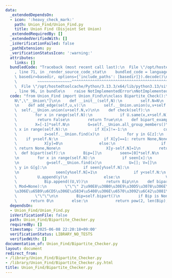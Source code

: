 ```yaml
---
data:
  _extendedDependsOn:
  - icon: ':heavy_check_mark:'
    path: Union_Find/Union_Find.py
    title: Union Find (Disjoint Set Union)
  _extendedRequiredBy: []
  _extendedVerifiedWith: []
  _isVerificationFailed: false
  _pathExtension: py
  _verificationStatusIcon: ':warning:'
  attributes:
    links: []
  bundledCode: "Traceback (most recent call last):\n  File \"/opt/hostedtoolcache/Python/3.13.3/x64/lib/python3.13/site-packages/onlinejudge_verify/documentation/build.py\"\
    , line 71, in _render_source_code_stat\n    bundled_code = language.bundle(stat.path,\
    \ basedir=basedir, options={'include_paths': [basedir]}).decode()\n          \
    \         ~~~~~~~~~~~~~~~^^^^^^^^^^^^^^^^^^^^^^^^^^^^^^^^^^^^^^^^^^^^^^^^^^^^^^^^^^^^^^^^^^\n\
    \  File \"/opt/hostedtoolcache/Python/3.13.3/x64/lib/python3.13/site-packages/onlinejudge_verify/languages/python.py\"\
    , line 96, in bundle\n    raise NotImplementedError\nNotImplementedError\n"
  code: "from Union_Find import Union_Find\n\nclass Bipartite_Check():\n    __slots__=[\"\
    N\",\"__Union\"]\n\n    def __init__(self,N):\n        self.N=N\n        self.__Union=Union_Find(2*N)\n\
    \n    def add_edge(self,u,v):\n        self.__Union.union(u,v+self.N)\n      \
    \  self.__Union.union(u+self.N,v)\n\n    def check(self):\n        U=self.__Union\n\
    \        for x in range(self.N):\n            if U.same(x,x+self.N):\n       \
    \         return False\n        return True\n\n    def bipart_example(self):\n\
    \        X=[-1]*self.N\n        G=self.__Union.all_group_members()\n        for\
    \ x in range(self.N):\n            if X[x]!=-1:\n                continue\n\n\
    \            z=self.__Union.find(x)\n            for y in G[z]:\n            \
    \    if y<self.N:\n                    if X[y]==1: return None,None\n        \
    \            X[y]=0\n                else:\n                    if X[y-self.N]==0:\
    \ return None,None\n                    X[y-self.N]=1\n        return X\n\n  \
    \  def bipart(self):\n        Bip=[]\n        seen=[0]*self.N\n        G=self.__Union.all_group_members()\n\
    \n        for x in range(self.N):\n            if seen[x]:\n                continue\n\
    \n            g=self.__Union.find(x)\n            U=[]; V=[]\n            for\
    \ y in G[g]:\n                if seen[y%self.N]:\n                    return None\n\
    \n                seen[y%self.N]=1\n                if y<self.N:\n           \
    \         U.append(y)\n                else:\n                    V.append(y-self.N)\n\
    \            Bip.append((U,V))\n        return Bip\n\n    def bipart_cases(self,\
    \ Mod=None):\n        \"\"\" 2\u90E8\u30B0\u30E9\u30D5\u3078\u306E\u5206\u5272\
    \u306E\u65B9\u6CD5\u306E\u5834\u5408\u306E\u6570\u3092\u6C42\u3081\u308B.\n\n\
    \        \"\"\"\n\n        Bip=self.bipart()\n        if Bip is None:\n      \
    \      return 0\n        else:\n            return pow(2, len(Bip), Mod)\n\n"
  dependsOn:
  - Union_Find/Union_Find.py
  isVerificationFile: false
  path: Union_Find/Bipartite_Checker.py
  requiredBy: []
  timestamp: '2025-06-08 22:20:18+09:00'
  verificationStatus: LIBRARY_NO_TESTS
  verifiedWith: []
documentation_of: Union_Find/Bipartite_Checker.py
layout: document
redirect_from:
- /library/Union_Find/Bipartite_Checker.py
- /library/Union_Find/Bipartite_Checker.py.html
title: Union_Find/Bipartite_Checker.py
---
```

